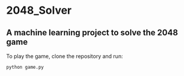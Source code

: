 # 2048_Solver
## A machine learning project to solve the 2048 game

To play the game, clone the repository and run:

```python game.py```

